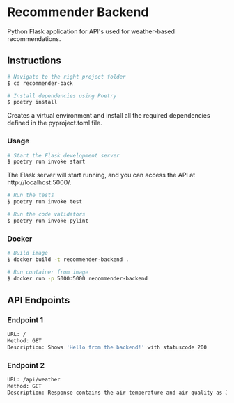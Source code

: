 # Recommender Backend

Python Flask application for API's used for weather-based recommendations.

## Instructions

```bash
# Navigate to the right project folder
$ cd recommender-back

# Install dependencies using Poetry
$ poetry install
```
Creates a virtual environment and install all the required dependencies defined in the pyproject.toml file.

### Usage
```bash
# Start the Flask development server
$ poetry run invoke start
```
The Flask server will start running, and you can access the API at http://localhost:5000/.

```bash
# Run the tests
$ poetry run invoke test

# Run the code validators
$ poetry run invoke pylint
```

### Docker

```bash 
# Build image
$ docker build -t recommender-backend .

# Run container from image
$ docker run -p 5000:5000 recommender-backend
```

## API Endpoints

### Endpoint 1

```bash
URL: /
Method: GET
Description: Shows 'Hello from the backend!' with statuscode 200
```

### Endpoint 2
```bash
URL: /api/weather
Method: GET
Description: Response contains the air temperature and air quality as JSON
```


